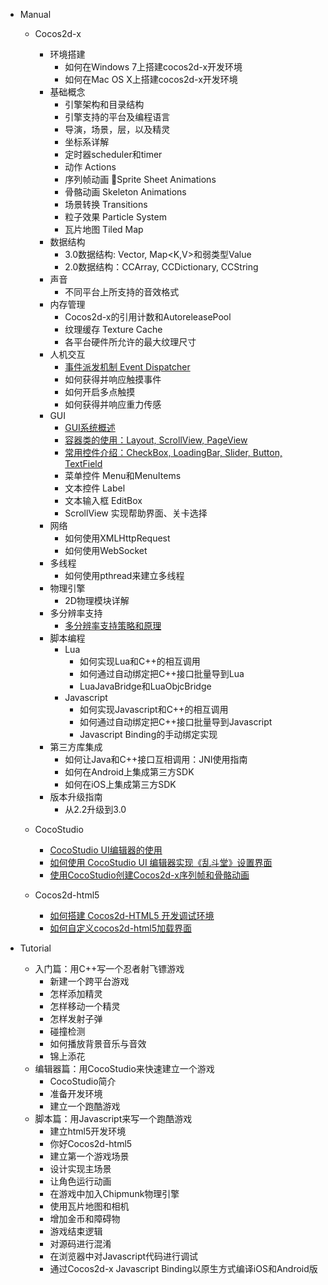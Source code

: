 - Manual
	- Cocos2d-x
		- 环境搭建
			- 如何在Windows 7上搭建cocos2d-x开发环境
			- 如何在Mac OS X上搭建cocos2d-x开发环境
		- 基础概念
			- 引擎架构和目录结构
			- 引擎支持的平台及编程语言
			- 导演，场景，层，以及精灵
			- 坐标系详解
			- 定时器scheduler和timer
			- 动作 Actions
			- 序列帧动画 Sprite Sheet Animations
			- 骨骼动画 Skeleton Animations
			- 场景转换 Transitions
			- 粒子效果 Particle System
 			- 瓦片地图 Tiled Map
		- 数据结构
			- 3.0数据结构: Vector<T>, Map<K,V>和弱类型Value
			- 2.0数据结构：CCArray, CCDictionary, CCString
		- 声音
			- 不同平台上所支持的音效格式
		- 内存管理
			- Cocos2d-x的引用计数和AutoreleasePool
			- 纹理缓存 Texture Cache
			- 各平台硬件所允许的最大纹理尺寸
		- 人机交互
			- [事件派发机制 Event Dispatcher](../manual/framework/native/event_dispatcher/zh.md)
			- 如何获得并响应触摸事件
			- 如何开启多点触摸
			- 如何获得并响应重力传感
		- GUI
			- [GUI系统概述](../manual/framework/native/gui/part-1/zh.md)
			- [容器类的使用：Layout, ScrollView, PageView](../manual/framework/native/gui/part-2/zh.md)
			- [常用控件介绍：CheckBox, LoadingBar, Slider, Button, TextField](../manual/framework/native/gui/part-3/zh.md)
			- 菜单控件 Menu和MenuItems
			- 文本控件 Label
			- 文本输入框 EditBox
			- ScrollView 实现帮助界面、关卡选择
		- 网络
			- 如何使用XMLHttpRequest
			- 如何使用WebSocket
		- 多线程
			- 如何使用pthread来建立多线程
		- 物理引擎
			- 2D物理模块详解
		- 多分辨率支持
			- [多分辨率支持策略和原理](../multi-resolution-support/detailed-explanation-Cocos2dx-multi-resolution-adaptation/zh.md)
		- 脚本编程
			- Lua
				- 如何实现Lua和C++的相互调用
				- 如何通过自动绑定把C++接口批量导到Lua
				- LuaJavaBridge和LuaObjcBridge
			- Javascript
				- 如何实现Javascript和C++的相互调用
				- 如何通过自动绑定把C++接口批量导到Javascript
				- Javascript Binding的手动绑定实现
		- 第三方库集成
			- 如何让Java和C++接口互相调用：JNI使用指南
			- 如何在Android上集成第三方SDK
			- 如何在iOS上集成第三方SDK
		- 版本升级指南
			- 从2.2升级到3.0
		
	- CocoStudio
		- [CocoStudio UI编辑器的使用](../manual/studio/cocostudio-ui-editor-usage/zh.md)
		- [如何使用 CocoStudio UI 编辑器实现《乱斗堂》设置界面](../manual/studio/cocostudio-with-chaosfight/zh.md)
		- [使用CocoStudio创建Cocos2d-x序列帧和骨骼动画](../manual/studio/cocostudio-sequence-bone-animation/zh.md)
			
	- Cocos2d-html5	
		- [如何搭建 Cocos2d-HTML5 开发调试环境](../manual/framework/html5/cocos2d-html5-debug-env/zh.md)
		- [如何自定义cocos2d-html5加载界面](../manual/framework/html5/customize-cocos2dhtml5-loading-screen/zh.md)
	
- Tutorial
	- 入门篇：用C++写一个忍者射飞镖游戏
		- 新建一个跨平台游戏
		- 怎样添加精灵
		- 怎样移动一个精灵
		- 怎样发射子弹
		- 碰撞检测
		- 如何播放背景音乐与音效
		- 锦上添花
	- 编辑器篇：用CocoStudio来快速建立一个游戏
		- CocoStudio简介 
		- 准备开发环境
		- 建立一个跑酷游戏
	- 脚本篇：用Javascript来写一个跑酷游戏
		- 建立html5开发环境
		- 你好Cocos2d-html5
		- 建立第一个游戏场景
		- 设计实现主场景
		- 让角色运行动画
		- 在游戏中加入Chipmunk物理引擎
		- 使用瓦片地图和相机
		- 增加金币和障碍物
		- 游戏结束逻辑
		- 对源码进行混淆
		- 在浏览器中对Javascript代码进行调试
		- 通过Cocos2d-x Javascript Binding以原生方式编译iOS和Android版


